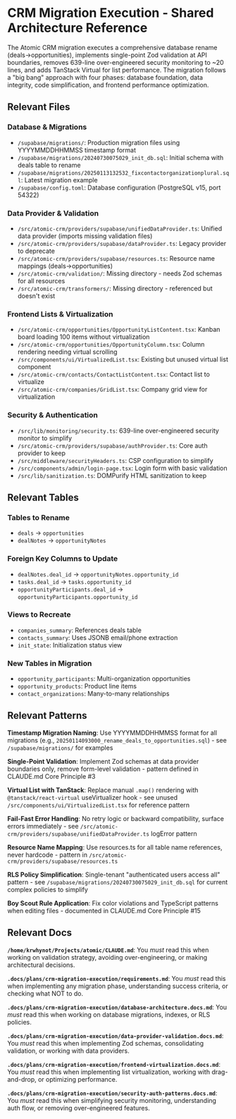 # CRM Migration Execution - Shared Architecture Reference

The Atomic CRM migration executes a comprehensive database rename (deals→opportunities), implements single-point Zod validation at API boundaries, removes 639-line over-engineered security monitoring to ~20 lines, and adds TanStack Virtual for list performance. The migration follows a "big bang" approach with four phases: database foundation, data integrity, code simplification, and frontend performance optimization.

## Relevant Files

### Database & Migrations
- `/supabase/migrations/`: Production migration files using YYYYMMDDHHMMSS timestamp format
- `/supabase/migrations/20240730075029_init_db.sql`: Initial schema with deals table to rename
- `/supabase/migrations/20250113132532_fixcontactorganizationplural.sql`: Latest migration example
- `/supabase/config.toml`: Database configuration (PostgreSQL v15, port 54322)

### Data Provider & Validation
- `/src/atomic-crm/providers/supabase/unifiedDataProvider.ts`: Unified data provider (imports missing validation files)
- `/src/atomic-crm/providers/supabase/dataProvider.ts`: Legacy provider to deprecate
- `/src/atomic-crm/providers/supabase/resources.ts`: Resource name mappings (deals→opportunities)
- `/src/atomic-crm/validation/`: Missing directory - needs Zod schemas for all resources
- `/src/atomic-crm/transformers/`: Missing directory - referenced but doesn't exist

### Frontend Lists & Virtualization
- `/src/atomic-crm/opportunities/OpportunityListContent.tsx`: Kanban board loading 100 items without virtualization
- `/src/atomic-crm/opportunities/OpportunityColumn.tsx`: Column rendering needing virtual scrolling
- `/src/components/ui/VirtualizedList.tsx`: Existing but unused virtual list component
- `/src/atomic-crm/contacts/ContactListContent.tsx`: Contact list to virtualize
- `/src/atomic-crm/companies/GridList.tsx`: Company grid view for virtualization

### Security & Authentication
- `/src/lib/monitoring/security.ts`: 639-line over-engineered security monitor to simplify
- `/src/atomic-crm/providers/supabase/authProvider.ts`: Core auth provider to keep
- `/src/middleware/securityHeaders.ts`: CSP configuration to simplify
- `/src/components/admin/login-page.tsx`: Login form with basic validation
- `/src/lib/sanitization.ts`: DOMPurify HTML sanitization to keep

## Relevant Tables

### Tables to Rename
- `deals` → `opportunities`
- `dealNotes` → `opportunityNotes`

### Foreign Key Columns to Update
- `dealNotes.deal_id` → `opportunityNotes.opportunity_id`
- `tasks.deal_id` → `tasks.opportunity_id`
- `opportunityParticipants.deal_id` → `opportunityParticipants.opportunity_id`

### Views to Recreate
- `companies_summary`: References deals table
- `contacts_summary`: Uses JSONB email/phone extraction
- `init_state`: Initialization status view

### New Tables in Migration
- `opportunity_participants`: Multi-organization opportunities
- `opportunity_products`: Product line items
- `contact_organizations`: Many-to-many relationships

## Relevant Patterns

**Timestamp Migration Naming**: Use YYYYMMDDHHMMSS format for all migrations (e.g., `20250114093000_rename_deals_to_opportunities.sql`) - see `/supabase/migrations/` for examples

**Single-Point Validation**: Implement Zod schemas at data provider boundaries only, remove form-level validation - pattern defined in CLAUDE.md Core Principle #3

**Virtual List with TanStack**: Replace manual `.map()` rendering with `@tanstack/react-virtual` useVirtualizer hook - see unused `/src/components/ui/VirtualizedList.tsx` for reference pattern

**Fail-Fast Error Handling**: No retry logic or backward compatibility, surface errors immediately - see `/src/atomic-crm/providers/supabase/unifiedDataProvider.ts` logError pattern

**Resource Name Mapping**: Use resources.ts for all table name references, never hardcode - pattern in `/src/atomic-crm/providers/supabase/resources.ts`

**RLS Policy Simplification**: Single-tenant "authenticated users access all" pattern - see `/supabase/migrations/20240730075029_init_db.sql` for current complex policies to simplify

**Boy Scout Rule Application**: Fix color violations and TypeScript patterns when editing files - documented in CLAUDE.md Core Principle #15

## Relevant Docs

**`/home/krwhynot/Projects/atomic/CLAUDE.md`**: You _must_ read this when working on validation strategy, avoiding over-engineering, or making architectural decisions.

**`.docs/plans/crm-migration-execution/requirements.md`**: You _must_ read this when implementing any migration phase, understanding success criteria, or checking what NOT to do.

**`.docs/plans/crm-migration-execution/database-architecture.docs.md`**: You _must_ read this when working on database migrations, indexes, or RLS policies.

**`.docs/plans/crm-migration-execution/data-provider-validation.docs.md`**: You _must_ read this when implementing Zod schemas, consolidating validation, or working with data providers.

**`.docs/plans/crm-migration-execution/frontend-virtualization.docs.md`**: You _must_ read this when implementing list virtualization, working with drag-and-drop, or optimizing performance.

**`.docs/plans/crm-migration-execution/security-auth-patterns.docs.md`**: You _must_ read this when simplifying security monitoring, understanding auth flow, or removing over-engineered features.